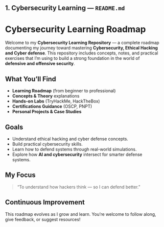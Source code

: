 ##  1. Cybersecurity Learning — `README.md`

# Cybersecurity Learning Roadmap
Welcome to my **Cybersecurity Learning Repository** — a complete roadmap documenting my journey toward mastering **Cybersecurity, Ethical Hacking and Cyber defense**.
This repository includes concepts, notes, and practical exercises that I’m using to build a strong foundation in the world of **defensive and offensive security**.

##  What You’ll Find

*  **Learning Roadmap** (from beginner to professional)
*  **Concepts & Theory** explanations
*  **Hands-on Labs** (TryHackMe, HackTheBox)
*  **Certifications Guidance** (OSCP, PNPT)
*  **Personal Projects & Case Studies**

##  Goals

* Understand ethical hacking and cyber defense concepts.
* Build practical cybersecurity skills.
* Learn how to defend systems through real-world simulations.
* Explore how **AI and cybersecurity** intersect for smarter defense systems.


##  My Focus

> “To understand how hackers think — so I can defend better.”


##  Continuous Improvement

This roadmap evolves as I grow and learn.
You’re welcome to follow along, give feedback, or suggest resources!
